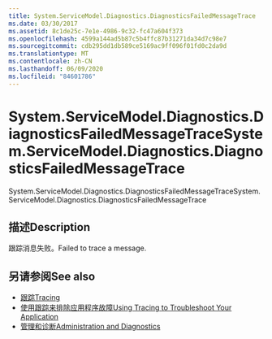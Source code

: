 ```yaml
---
title: System.ServiceModel.Diagnostics.DiagnosticsFailedMessageTrace
ms.date: 03/30/2017
ms.assetid: 8c1de25c-7e1e-4986-9c32-fc47a604f373
ms.openlocfilehash: 4599a144ad5b87c5b4ffc87b31271da34d7c98e7
ms.sourcegitcommit: cdb295dd1db589ce5169ac9ff096f01fd0c2da9d
ms.translationtype: MT
ms.contentlocale: zh-CN
ms.lasthandoff: 06/09/2020
ms.locfileid: "84601786"
---
```

# <a name="systemservicemodeldiagnosticsdiagnosticsfailedmessagetrace"></a><span data-ttu-id="7cc6f-102">System.ServiceModel.Diagnostics.DiagnosticsFailedMessageTrace</span><span class="sxs-lookup"><span data-stu-id="7cc6f-102">System.ServiceModel.Diagnostics.DiagnosticsFailedMessageTrace</span></span>
<span data-ttu-id="7cc6f-103">System.ServiceModel.Diagnostics.DiagnosticsFailedMessageTrace</span><span class="sxs-lookup"><span data-stu-id="7cc6f-103">System.ServiceModel.Diagnostics.DiagnosticsFailedMessageTrace</span></span>  
  
## <a name="description"></a><span data-ttu-id="7cc6f-104">描述</span><span class="sxs-lookup"><span data-stu-id="7cc6f-104">Description</span></span>  
 <span data-ttu-id="7cc6f-105">跟踪消息失败。</span><span class="sxs-lookup"><span data-stu-id="7cc6f-105">Failed to trace a message.</span></span>  
  
## <a name="see-also"></a><span data-ttu-id="7cc6f-106">另请参阅</span><span class="sxs-lookup"><span data-stu-id="7cc6f-106">See also</span></span>

- [<span data-ttu-id="7cc6f-107">跟踪</span><span class="sxs-lookup"><span data-stu-id="7cc6f-107">Tracing</span></span>](index.md)
- [<span data-ttu-id="7cc6f-108">使用跟踪来排除应用程序故障</span><span class="sxs-lookup"><span data-stu-id="7cc6f-108">Using Tracing to Troubleshoot Your Application</span></span>](using-tracing-to-troubleshoot-your-application.md)
- [<span data-ttu-id="7cc6f-109">管理和诊断</span><span class="sxs-lookup"><span data-stu-id="7cc6f-109">Administration and Diagnostics</span></span>](../index.md)
